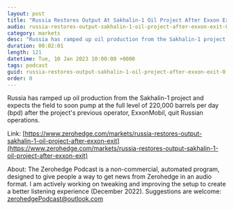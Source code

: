 ```yaml
---
layout: post
title: "Russia Restores Output At Sakhalin-1 Oil Project After Exxon Exit"
audio: russia-restores-output-sakhalin-1-oil-project-after-exxon-exit-0
category: markets
desc: "Russia has ramped up oil production from the Sakhalin-1 project and expects the field to soon pump at the full level of 220,000 barrels per day (bpd) after the project's previous operator, ExxonMobil, quit Russian operations."
duration: 00:02:01
length: 121
datetime: Tue, 10 Jan 2023 10:00:00 +0000
tags: podcast
guid: russia-restores-output-sakhalin-1-oil-project-after-exxon-exit-0
order: 0
---
```

Russia has ramped up oil production from the Sakhalin-1 project and expects the field to soon pump at the full level of 220,000 barrels per day (bpd) after the project's previous operator, ExxonMobil, quit Russian operations.

Link: [https://www.zerohedge.com/markets/russia-restores-output-sakhalin-1-oil-project-after-exxon-exit](https://www.zerohedge.com/markets/russia-restores-output-sakhalin-1-oil-project-after-exxon-exit)

About: The Zerohedge Podcast is a non-commercial, automated program, designed to give people a way to get news from Zerohedge in an audio format.  I am actively working on tweaking and improving the setup to create a better listening experience (December 2022).  Suggestions are welcome: [zerohedgePodcast@outlook.com](mailto:zerohedgePodcast@outlook.com)